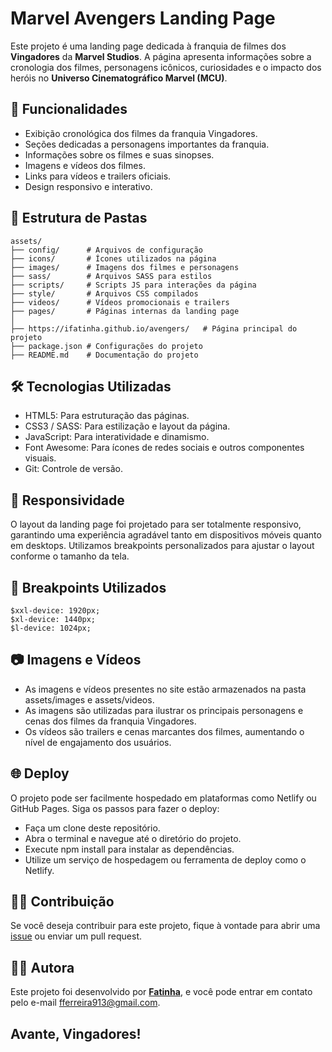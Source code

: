 # Marvel Avengers Landing Page

Este projeto é uma landing page dedicada à franquia de filmes dos **Vingadores** da **Marvel Studios**. A página apresenta informações sobre a cronologia dos filmes, personagens icônicos, curiosidades e o impacto dos heróis no **Universo Cinematográfico Marvel (MCU)**.

## 🚀 Funcionalidades

- Exibição cronológica dos filmes da franquia Vingadores.
- Seções dedicadas a personagens importantes da franquia.
- Informações sobre os filmes e suas sinopses.
- Imagens e vídeos dos filmes.
- Links para vídeos e trailers oficiais.
- Design responsivo e interativo.

## 📁 Estrutura de Pastas

```plaintext
assets/
├── config/      # Arquivos de configuração
├── icons/       # Ícones utilizados na página
├── images/      # Imagens dos filmes e personagens
├── sass/        # Arquivos SASS para estilos
├── scripts/     # Scripts JS para interações da página
├── style/       # Arquivos CSS compilados
├── videos/      # Vídeos promocionais e trailers
├── pages/       # Páginas internas da landing page
│
├── https://ifatinha.github.io/avengers/   # Página principal do projeto
├── package.json # Configurações do projeto
├── README.md    # Documentação do projeto

```

## 🛠️ Tecnologias Utilizadas
- HTML5: Para estruturação das páginas.
- CSS3 / SASS: Para estilização e layout da página.
- JavaScript: Para interatividade e dinamismo.
- Font Awesome: Para ícones de redes sociais e outros componentes visuais.
- Git: Controle de versão.

## 📱 Responsividade
O layout da landing page foi projetado para ser totalmente responsivo, garantindo uma experiência agradável tanto em dispositivos móveis quanto em desktops. Utilizamos breakpoints personalizados para ajustar o layout conforme o tamanho da tela.

## 🎨 Breakpoints Utilizados
```
$xxl-device: 1920px;
$xl-device: 1440px;
$l-device: 1024px;

```

## 📷 Imagens e Vídeos
- As imagens e vídeos presentes no site estão armazenados na pasta assets/images e assets/videos.
- As imagens são utilizadas para ilustrar os principais personagens e cenas dos filmes da franquia Vingadores.
- Os vídeos são trailers e cenas marcantes dos filmes, aumentando o nível de engajamento dos usuários.

## 🌐 Deploy
O projeto pode ser facilmente hospedado em plataformas como Netlify ou GitHub Pages. Siga os passos para fazer o deploy:

- Faça um clone deste repositório.
- Abra o terminal e navegue até o diretório do projeto.
- Execute npm install para instalar as dependências.
- Utilize um serviço de hospedagem ou ferramenta de deploy como o Netlify.

## 🦸‍♂️ Contribuição

Se você deseja contribuir para este projeto, fique à vontade para abrir uma [issue](https://github.com/seu-usuario/nome-do-repositorio/issues) ou enviar um pull request.

## 👩‍💻 Autora

Este projeto foi desenvolvido por **[Fatinha](mailto:fferreira913@gmail.com)**, e você pode entrar em contato pelo e-mail [fferreira913@gmail.com](mailto:fferreira913@gmail.com).

## Avante, Vingadores!
